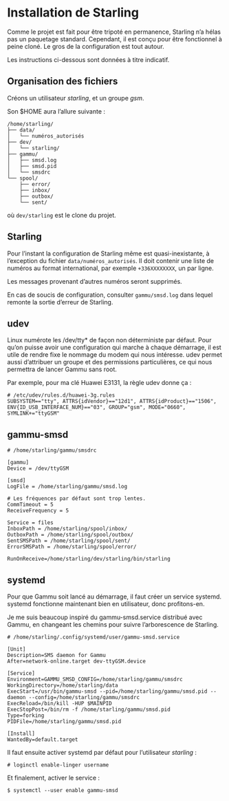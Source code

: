 Installation de Starling
========================

Comme le projet est fait pour être tripoté en permanence, Starling n’a hélas
pas un paquetage standard. Cependant, il est conçu pour être fonctionnel à
peine cloné. Le gros de la configuration est tout autour.

Les instructions ci-dessous sont données à titre indicatif.

Organisation des fichiers
-------------------------

Créons un utilisateur *starling*, et un groupe *gsm*.

Son $HOME aura l’allure suivante :

```
/home/starling/
├── data/
│   └── numéros_autorisés
├── dev/
│   └── starling/
├── gammu/
│   ├── smsd.log
│   ├── smsd.pid
│   └── smsdrc
└── spool/
    ├── error/
    ├── inbox/
    ├── outbox/
    └── sent/
```

où `dev/starling` est le clone du projet.

Starling
--------

Pour l’instant la configuration de Starling même est quasi-inexistante, à
l’exception du fichier `data/numéros_autorisés`. Il doit contenir une liste de
numéros au format international, par exemple `+336XXXXXXXX`, un par ligne.

Les messages provenant d’autres numéros seront supprimés.

En cas de soucis de configuration, consulter `gammu/smsd.log` dans lequel
remonte la sortie d’erreur de Starling.

udev
----

Linux numérote les /dev/tty* de façon non déterministe par défaut. Pour qu’on
puisse avoir une configuration qui marche à chaque démarrage, il est utile de
rendre fixe le nommage du modem qui nous intéresse. udev permet aussi
d’attribuer un groupe et des permissions particulières, ce qui nous permettra
de lancer Gammu sans root.

Par exemple, pour ma clé Huawei E3131, la règle udev donne ça :

```
# /etc/udev/rules.d/huawei-3g.rules
SUBSYSTEM=="tty", ATTRS{idVendor}=="12d1", ATTRS{idProduct}=="1506", ENV{ID_USB_INTERFACE_NUM}=="03", GROUP="gsm", MODE="0660", SYMLINK+="ttyGSM"
```

gammu-smsd
----------

```
# /home/starling/gammu/smsdrc

[gammu]
Device = /dev/ttyGSM

[smsd]
LogFile = /home/starling/gammu/smsd.log

# Les fréquences par défaut sont trop lentes.
CommTimeout = 5
ReceiveFrequency = 5

Service = files
InboxPath = /home/starling/spool/inbox/
OutboxPath = /home/starling/spool/outbox/
SentSMSPath = /home/starling/spool/sent/
ErrorSMSPath = /home/starling/spool/error/

RunOnReceive=/home/starling/dev/starling/bin/starling
```

systemd
-------

Pour que Gammu soit lancé au démarrage, il faut créer un service systemd.
systemd fonctionne maintenant bien en utilisateur, donc profitons-en.

Je me suis beaucoup inspiré du gammu-smsd.service distribué avec Gammu, en
changeant les chemins pour suivre l’arborescence de Starling.

```
# /home/starling/.config/systemd/user/gammu-smsd.service

[Unit]
Description=SMS daemon for Gammu
After=network-online.target dev-ttyGSM.device

[Service]
Environment=GAMMU_SMSD_CONFIG=/home/starling/gammu/smsdrc
WorkingDirectory=/home/starling/data
ExecStart=/usr/bin/gammu-smsd --pid=/home/starling/gammu/smsd.pid --daemon --config=/home/starling/gammu/smsdrc
ExecReload=/bin/kill -HUP $MAINPID
ExecStopPost=/bin/rm -f /home/starling/gammu/smsd.pid
Type=forking
PIDFile=/home/starling/gammu/smsd.pid

[Install]
WantedBy=default.target
```

Il faut ensuite activer systemd par défaut pour l’utilisateur *starling* :

```
# loginctl enable-linger username
```

Et finalement, activer le service :

```
$ systemctl --user enable gammu-smsd
```
